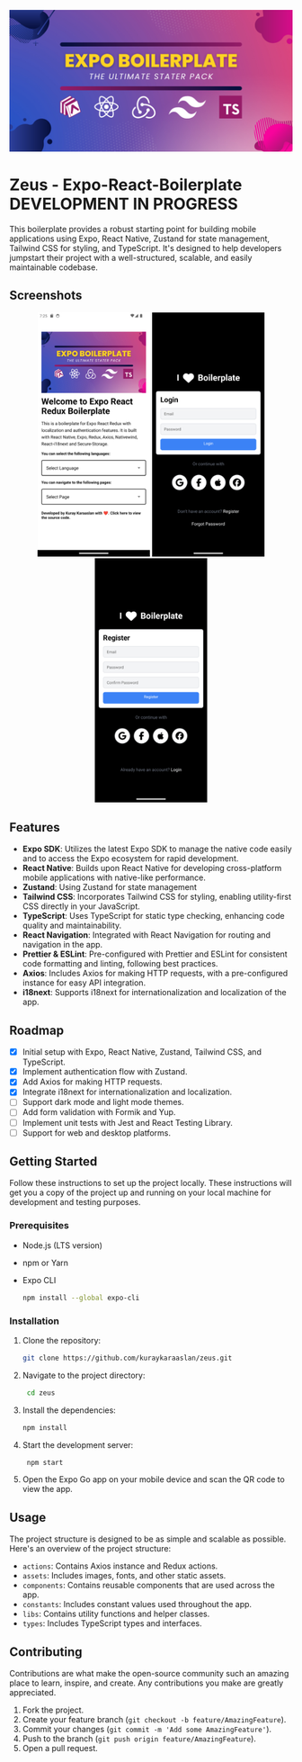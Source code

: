 ![logo](/static/logo.png)


# Zeus - Expo-React-Boilerplate **DEVELOPMENT IN PROGRESS**


This boilerplate provides a robust starting point for building mobile applications using Expo, React Native, Zustand for state management, Tailwind CSS for styling, and TypeScript. It's designed to help developers jumpstart their project with a well-structured, scalable, and easily maintainable codebase.

## Screenshots

<p align="center">
  <img src="/static/screenshots/home.png" width="200" />
  <img src="/static/screenshots/login.png" width="200" />
  <img src="/static/screenshots/register.png" width="200" />
</p>

## Features

- **Expo SDK**: Utilizes the latest Expo SDK to manage the native code easily and to access the Expo ecosystem for rapid development.
- **React Native**: Builds upon React Native for developing cross-platform mobile applications with native-like performance.
- **Zustand**: Using Zustand for state management
- **Tailwind CSS**: Incorporates Tailwind CSS for styling, enabling utility-first CSS directly in your JavaScript.
- **TypeScript**: Uses TypeScript for static type checking, enhancing code quality and maintainability.
- **React Navigation**: Integrated with React Navigation for routing and navigation in the app.
- **Prettier & ESLint**: Pre-configured with Prettier and ESLint for consistent code formatting and linting, following best practices.
- **Axios**: Includes Axios for making HTTP requests, with a pre-configured instance for easy API integration.
- **i18next**: Supports i18next for internationalization and localization of the app.

## Roadmap

- [x] Initial setup with Expo, React Native, Zustand, Tailwind CSS, and TypeScript.
- [x] Implement authentication flow with Zustand.
- [x] Add Axios for making HTTP requests.
- [x] Integrate i18next for internationalization and localization.
- [ ] Support dark mode and light mode themes.
- [ ] Add form validation with Formik and Yup.
- [ ] Implement unit tests with Jest and React Testing Library.
- [ ] Support for web and desktop platforms.

## Getting Started

Follow these instructions to set up the project locally. These instructions will get you a copy of the project up and running on your local machine for development and testing purposes.

### Prerequisites

- Node.js (LTS version)
- npm or Yarn
- Expo CLI

  ```sh
  npm install --global expo-cli
  ```

### Installation

1. Clone the repository:

   ```sh
   git clone https://github.com/kuraykaraaslan/zeus.git
   ```

2. Navigate to the project directory:

   ```sh
    cd zeus
    ```

3. Install the dependencies:

   ```sh
   npm install
   ```

4. Start the development server:

   ```sh
    npm start
    ```

5. Open the Expo Go app on your mobile device and scan the QR code to view the app.

## Usage

The project structure is designed to be as simple and scalable as possible. Here's an overview of the project structure:

- `actions`: Contains Axios instance and Redux actions.
- `assets`: Includes images, fonts, and other static assets.
- `components`: Contains reusable components that are used across the app.
- `constants`: Includes constant values used throughout the app.
- `libs`: Contains utility functions and helper classes.
- `types`: Includes TypeScript types and interfaces.

## Contributing

Contributions are what make the open-source community such an amazing place to learn, inspire, and create. Any contributions you make are greatly appreciated.

1. Fork the project.
2. Create your feature branch (`git checkout -b feature/AmazingFeature`).
3. Commit your changes (`git commit -m 'Add some AmazingFeature'`).
4. Push to the branch (`git push origin feature/AmazingFeature`).
5. Open a pull request.

